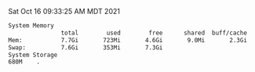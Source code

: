 Sat Oct 16 09:33:25 AM MDT 2021
```bash
System Memory
               total        used        free      shared  buff/cache   available
Mem:           7.7Gi       723Mi       4.6Gi       9.0Mi       2.3Gi       6.6Gi
Swap:          7.6Gi       353Mi       7.3Gi
System Storage
680M	.
```
```bash
